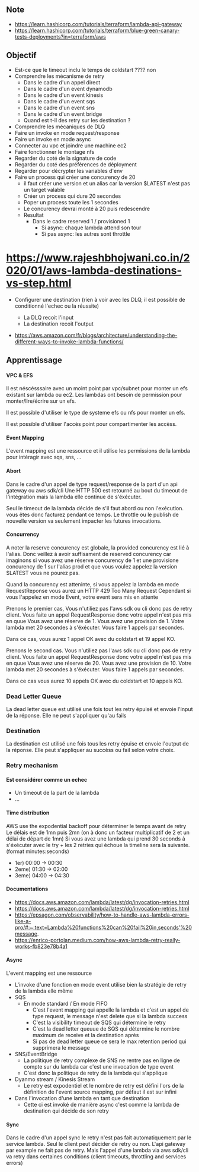 ## Note
- https://learn.hashicorp.com/tutorials/terraform/lambda-api-gateway
- https://learn.hashicorp.com/tutorials/terraform/blue-green-canary-tests-deployments?in=terraform/aws

## Objectif
- Est-ce que le timeout inclu le temps de coldstart ???? non
- Comprendre les mécanisme de retry
  - Dans le cadre d'un appel direct
  - Dans le cadre d'un event dynamodb
  - Dans le cadre d'un event kinesis
  - Dans le cadre d'un event sqs
  - Dans le cadre d'un event sns
  - Dans le cadre d'un event bridge 
  - Quand est t-il des retry sur les destination ?
- Comprendre les mécaniques de DLQ
- Faire un invoke en mode request/response
- Faire un invoke en mode async
- Connecter au vpc et joindre une machine ec2
- Faire fonctionner le montage nfs
- Regarder du coté de la signature de code
- Regarder du coté des préférences de déployment
- Regarder pour décrypter les variables d'env
- Faire un process qui créer une concurency de 20
  - il faut créer une version et un alias car la version $LATEST n'est pas un target valable
  - Créer un process qui dure 20 secondes
  - Poper un process toute les 1 secondes
  - Le concurency devrai monté à 20 puis redescendre
  - Resultat
    - Dans le cadre reserved 1 / provisioned 1 
      - Si async: chaque lambda attend son tour
      - Si pas async: les autres sont throttle
# https://www.rajeshbhojwani.co.in/2020/01/aws-lambda-destinations-vs-step.html
- Configurer une destination (rien à voir avec les DLQ, il est possible de conditionné l'echec ou la réussite)
  - La DLQ recoit l'input
  - La destination recoit l'output

- https://aws.amazon.com/fr/blogs/architecture/understanding-the-different-ways-to-invoke-lambda-functions/
## Apprentissage

#### VPC & EFS

Il est néscésssaire avec un moint point par vpc/subnet pour monter un efs existant sur lambda ou ec2.
Les lambdas ont besoin de permission pour monter/lire/écrire sur un efs.

Il est possible d'utiliser le type de systeme efs ou nfs pour monter un efs.

Il est possible d'utiliser l'accès point pour compartimenter les accèss.

#### Event Mapping

L'event mapping est une ressource et il utilise les permissions de la lambda pour intéragir avec sqs, sns, ...

#### Abort

Dans le cadre d'un appel de type request/response de la part d'un api gateway ou aws sdk/cli
Une HTTP 500 est retourné au bout du timeout de l'intégration mais la lambda elle continue de s'éxécuter.

Seul le timeout de la lambda décide de s'il faut abord ou non l'exécution. vous êtes donc facturez pendant ce temps.
Le throttle ou le publish de nouvelle version va seulement impacter les futures invocations.

#### Concurrency

A noter la reserve concurency est globale, la provided concurency est lié à l'alias.
Donc veillez à avoir suffisament de reserved concurency car imaginons si vous avez une réserve concurency de 1
et une provisione concurency de 1 sur l'alias prod et que vous voulez appelez la version $LATEST vous ne pourez pas.

Quand la concurency est atteninte, si vous appelez la lambda en mode RequestReponse vous aurez un HTTP 429 Too Many Request
Cependant si vous l'appelez en mode Event, votre event sera mis en attente 

Prenons le premier cas,
Vous n'utiliez pas l'aws sdk ou cli donc pas de retry client.
Vous faite un appel RequestResponse donc votre appel n'est pas mis en quue
Vous avez une réserve de 1.
Vous avez une provision de 1.
Votre lambda met 20 secondes à s'éxécuter.
Vous faire 1 appels par secondes.

Dans ce cas, vous aurez 1 appel OK avec du coldstart et 19 appel KO. 

Prenons le second cas.
Vous n'utiliez pas l'aws sdk ou cli donc pas de retry client.
Vous faite un appel RequestResponse donc votre appel n'est pas mis en quue
Vous avez une réserve de 20.
Vous avez une provision de 10.
Votre lambda met 20 secondes à s'éxécuter.
Vous faire 1 appels par secondes.

Dans ce cas vous aurez 10 appels OK avec du coldstart et 10 appels KO.

### Dead Letter Queue

La dead letter queue est utilisé une fois tout les retry épuisé et envoie l'input de la réponse.
Elle ne peut s'appliquer qu'au fails

### Destination

La destination est utilisé une fois tous les retry épuise et envoie l'output de la réponse. 
Elle peut s'appliquer au succèss ou fail selon votre choix.

### Retry mechanism

#### Est considérer comme un echec
- Un timeout de la part de la lambda
- ...

#### Time distribution

AWS use the expodential backoff pour déterminer le temps avant de retry
Le délais est de 1mn puis 2mn (on à donc un facteur multiplicatif de 2 et un délai de départ de 1mn)
Si vous avez une lambda qui prend 30 seconds à s'éxécuter avec le try + les 2 retries qui échoue la timeline sera la suivante. (format minutes:seconds)

- 1er) 00:00 -> 00:30
- 2eme) 01:30 -> 02:00
- 3eme) 04:00 -> 04:30

#### Documentations
- https://docs.aws.amazon.com/lambda/latest/dg/invocation-retries.html
- https://docs.aws.amazon.com/lambda/latest/dg/invocation-retries.html
- https://epsagon.com/observability/how-to-handle-aws-lambda-errors-like-a-pro/#:~:text=Lambda%20functions%20can%20fail%20in,seconds'%20message.
- https://enrico-portolan.medium.com/how-aws-lambda-retry-really-works-fb823e78b4a1

#### Async
L'event mapping est une ressource

- L'invoke d'une fonction en mode event utilise bien la stratégie de retry de la lambda elle même
- SQS
  - En mode standard / En mode FIFO
    - C'est l'event mapping qui appelle la lambda et c'est un appel de type request, le message n'est delete que si la lambda success
    - C'est la visibility timeout de SQS qui détermine le retry
    - C'est la dead letter queuue de SQS qui détermine le nombre maximum de receive et la destination après
    - Si pas de dead letter queue ce sera le max retention period qui supprimera le message
- SNS/EventBridge
  - La politique de retry complexe de SNS ne rentre pas en ligne de compte sur du lambda car c'est une invocation de type event
  - C'est donc la politique de retry de la lambda qui s'applique
- Dyanmo stream / Kinesis Stream
  - Le retry est expodentiel et le nombre de retry est défini l'ors de la définition de l'event source mapping, par défaut il est sur infini
- Dans l'invocation d'une lambda en tant que destination
  - Cette ci est invoké de manière async c'est comme la lambda de destination qui décide de son retry

#### Sync
Dans le cadre d'un appel sync le retry n'est pas fait automatiquement par le service lambda.
Seul le client peut décider de retry ou non. L'api gateway par example ne fait pas de retry.
Mais l'appel d'une lambda via aws sdk/cli va retry dans certaines conditions (client timeouts, throttling and services errors)
